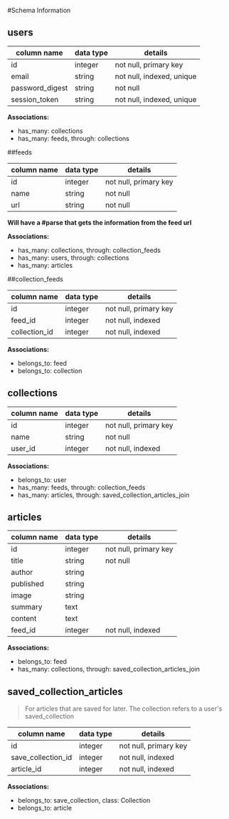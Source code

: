 #Schema Information

## users
column name     | data type | details
----------------|-----------|-----------------------
id              | integer   | not null, primary key
email           | string    | not null, indexed, unique
password_digest | string    | not null
session_token   | string    | not null, indexed, unique

**Associations:**  
* has_many: collections  
* has_many: feeds, through: collections  

##feeds

column name | data type | details
------------|-----------|-----------------------
id          | integer   | not null, primary key
name        | string    | not null
url         | string    | not null

**Will have a #parse that gets the information from the feed url**

**Associations:**  
* has_many: collections, through: collection_feeds
* has_many: users, through: collections
* has_many: articles

##collection_feeds

column name   | data type | details
--------------|-----------|-----------------------
id            | integer   | not null, primary key
feed_id       | integer   | not null, indexed
collection_id | integer   | not null, indexed

**Associations:**   
* belongs_to: feed  
* belongs_to: collection  

## collections

column name | data type | details
------------|-----------|-----------------------
id          | integer   | not null, primary key
name        | string    | not null
user_id     | integer   | not null, indexed

**Associations:**  
* belongs_to: user  
* has_many: feeds, through: collection_feeds
* has_many: articles, through: saved_collection_articles_join

## articles

column name  | data type | details
-------------|-----------|-----------------------
id           | integer   | not null, primary key
title        | string    | not null
author       | string    |
published    | string    |
image        | string    |
summary      | text      |
content      | text      |
feed_id      | integer   | not null, indexed

**Associations:**  
* belongs_to: feed
* has_many: collections, through: saved_collection_articles_join

## saved_collection_articles
> For articles that are saved for later. The collection refers to a user's saved_collection  

column name       | data type | details
------------------|-----------|-----------------------
id                | integer   | not null, primary key
save_collection_id| integer   | not null, indexed
article_id        | integer   | not null, indexed

**Associations:**
* belongs_to: save_collection, class: Collection
* belongs_to: article
